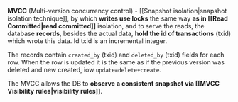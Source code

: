 **MVCC** (Multi-version concurrency control) - [[Snapshot isolation|snapshot isolation technique]], by which **writes use locks** the same way **as in [[Read Committed|read committed]]** isolation, and to serve the reads, the database **records**, besides the actual data, **hold the id of transactions** (txid) which wrote this data. Id txid is an incremental integer.

The records contain `created_by` (txid) and `deleted_by` (txid) fields for each row. When the row is updated it is the same as if the previous version was deleted and new created, iow `update=delete+create`.

The MVCC allows the DB to **observe a consistent snapshot via  [[MVCC Visibility rules|visibility rules]]**.